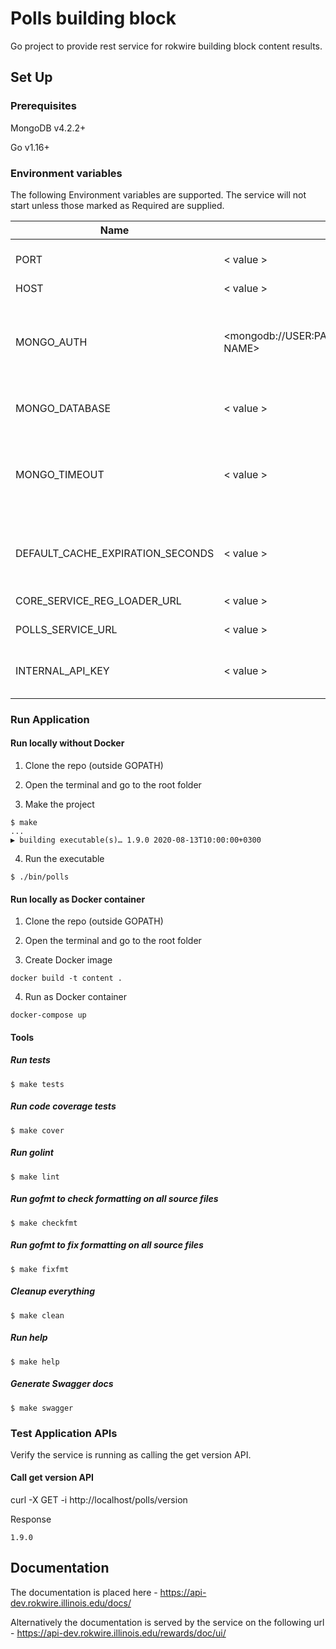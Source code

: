 # Polls building block

Go project to provide rest service for rokwire building block content results.

## Set Up

### Prerequisites

MongoDB v4.2.2+

Go v1.16+

### Environment variables
The following Environment variables are supported. The service will not start unless those marked as Required are supplied.

Name|Value|Required|Description
---|---|---|---
PORT | < value > | yes | The port number of the listening port
HOST | < value > | yes | Host name
MONGO_AUTH | <mongodb://USER:PASSWORD@HOST:PORT/DATABASE NAME> | yes | MongoDB authentication string. The user must have read/write privileges.
MONGO_DATABASE | < value > | yes | MongoDB database name
MONGO_TIMEOUT | < value > | no | MongoDB timeout in milliseconds. Set default value(500 milliseconds) if omitted
DEFAULT_CACHE_EXPIRATION_SECONDS | < value > | false | Default cache expiration time in seconds. Default: 120
CORE_SERVICE_REG_LOADER_URL | < value > | yes | Core service reg loader url
POLLS_SERVICE_URL | < value > | yes | Rewards base URL
INTERNAL_API_KEY | < value > | yes | Internal API key for the corresponding environment

### Run Application

#### Run locally without Docker

1. Clone the repo (outside GOPATH)

2. Open the terminal and go to the root folder
  
3. Make the project  
```
$ make
...
▶ building executable(s)… 1.9.0 2020-08-13T10:00:00+0300
```

4. Run the executable
```
$ ./bin/polls
```

#### Run locally as Docker container

1. Clone the repo (outside GOPATH)

2. Open the terminal and go to the root folder
  
3. Create Docker image  
```
docker build -t content .
```
4. Run as Docker container
```
docker-compose up
```

#### Tools

##### Run tests
```
$ make tests
```

##### Run code coverage tests
```
$ make cover
```

##### Run golint
```
$ make lint
```

##### Run gofmt to check formatting on all source files
```
$ make checkfmt
```

##### Run gofmt to fix formatting on all source files
```
$ make fixfmt
```

##### Cleanup everything
```
$ make clean
```

##### Run help
```
$ make help
```

##### Generate Swagger docs
```
$ make swagger
```

### Test Application APIs

Verify the service is running as calling the get version API.

#### Call get version API

curl -X GET -i http://localhost/polls/version

Response
```
1.9.0
```

## Documentation

The documentation is placed here - https://api-dev.rokwire.illinois.edu/docs/

Alternatively the documentation is served by the service on the following url - https://api-dev.rokwire.illinois.edu/rewards/doc/ui/

